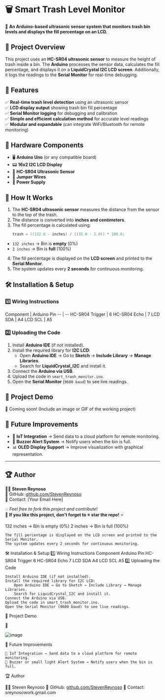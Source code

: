 # 🗑️ Smart Trash Level Monitor

🚀 **An Arduino-based ultrasonic sensor system that monitors trash bin levels and displays the fill percentage on an LCD.**

## 📌 Project Overview
This project uses an **HC-SR04 ultrasonic sensor** to measure the height of trash inside a bin. The **Arduino** processes the sensor data, calculates the fill percentage, and displays it on a **LiquidCrystal I2C LCD screen**. Additionally, it logs the readings to the **Serial Monitor** for real-time debugging.

## 🎯 Features
✅ **Real-time trash level detection** using an ultrasonic sensor  
✅ **LCD display output** showing trash bin fill percentage  
✅ **Serial Monitor logging** for debugging and calibration  
✅ **Simple and efficient calculation method** for accurate level readings  
✅ **Modular and expandable** (can integrate WiFi/Bluetooth for remote monitoring)  

## 🔧 Hardware Components
- 🖥 **Arduino Uno** (or any compatible board)
- 📟 **16x2 I2C LCD Display**
- 📡 **HC-SR04 Ultrasonic Sensor**
- 🔌 **Jumper Wires**
- 🔋 **Power Supply**

## 📜 How It Works
1. The **HC-SR04 ultrasonic sensor** measures the distance from the sensor to the top of the trash.
2. The distance is converted into **inches and centimeters**.
3. The fill percentage is calculated using:
   ```cpp
   trash = ((132.0 - inches) / (132.0 - 2.0)) * 100.0;

<html><body>
<!--StartFragment--><ul data-start="1548" data-end="1631"><li data-start="1548" data-end="1588"><code data-start="1550" data-end="1562">132 inches</code> → Bin is <strong data-start="1572" data-end="1581">empty</strong> (0%)</li>
<li data-start="1592" data-end="1631"><code data-start="1594" data-end="1604">2 inches</code> → Bin is <strong data-start="1614" data-end="1622">full</strong> (100%)</li>
</ul>
<ol start="4" data-start="1632" data-end="1797">
<li data-start="1632" data-end="1728">The fill percentage is displayed on the <strong data-start="1675" data-end="1689">LCD screen</strong> and printed to the <strong data-start="1709" data-end="1727">Serial Monitor</strong>.</li>
<li data-start="1729" data-end="1797">The system updates every <strong data-start="1757" data-end="1770">2 seconds</strong> for continuous monitoring.</li>
</ol>
<h2 data-start="1799" data-end="1826">🛠️ Installation &amp; Setup</h2>
<h3 data-start="1827" data-end="1858"><strong data-start="1831" data-end="1858">1️⃣ Wiring Instructions</strong></h3>
<div class="overflow-x-auto contain-inline-size">
Component | Arduino Pin
-- | --
HC-SR04 Trigger | 6
HC-SR04 Echo | 7
LCD SDA | A4
LCD SCL | A5

</div>
<h3 data-start="2010" data-end="2040"><strong data-start="2014" data-end="2040">2️⃣ Uploading the Code</strong></h3>
<ol data-start="2041" data-end="2462">
<li data-start="2041" data-end="2087">Install <strong data-start="2052" data-end="2067">Arduino IDE</strong> (if not installed).</li>
<li data-start="2088" data-end="2281">Install the required library for <strong data-start="2124" data-end="2135">I2C LCD</strong>:
<ul data-start="2140" data-end="2281">
<li data-start="2140" data-end="2227">Open <strong data-start="2147" data-end="2162">Arduino IDE</strong> → Go to <strong data-start="2171" data-end="2181">Sketch</strong> → <strong data-start="2184" data-end="2203">Include Library</strong> → <strong data-start="2206" data-end="2226">Manage Libraries</strong>.</li>
<li data-start="2231" data-end="2281">Search for <strong data-start="2244" data-end="2265">LiquidCrystal_I2C</strong> and install it.</li>
</ul>
</li>
<li data-start="2282" data-end="2317">Connect the <strong data-start="2297" data-end="2316">Arduino via USB</strong>.</li>
<li data-start="2318" data-end="2395">Upload the code in <a data-start="2340" data-end="2394" rel="noopener"><code data-start="2341" data-end="2366">smart_trash_monitor.ino</code></a>.</li>
<li data-start="2396" data-end="2462">Open the <strong data-start="2408" data-end="2426">Serial Monitor</strong> (<code data-start="2428" data-end="2439">9600 baud</code>) to see live readings.</li>
</ol>
<h2 data-start="2464" data-end="2482">📸 Project Demo</h2>
<p data-start="2483" data-end="2547">🚀 Coming soon! (Include an image or GIF of the working project)</p>
<h2 data-start="2549" data-end="2574">🚀 Future Improvements</h2>
<ul data-start="2575" data-end="2805">
<li data-start="2575" data-end="2654">📡 <strong data-start="2580" data-end="2599">IoT Integration</strong> → Send data to a cloud platform for remote monitoring.</li>
<li data-start="2655" data-end="2720">🔔 <strong data-start="2660" data-end="2683">Buzzer Alert System</strong> → Notify users when the bin is full.</li>
<li data-start="2721" data-end="2805">📊 <strong data-start="2726" data-end="2750">OLED Display Support</strong> → Improve visualization with graphical representation.</li>
</ul>
<hr data-start="2807" data-end="2810">
<h2 data-start="2812" data-end="2824">🏆 Author</h2>
<p data-start="2825" data-end="2957">👨‍💻 <strong data-start="2831" data-end="2849">Steven Reynoso</strong><br data-start="2849" data-end="2852">
🔗 GitHub: <a data-start="2863" data-end="2923" rel="noopener" target="_new" href="https://github.com/StevenReynoso">github.com/StevenReynoso</a><br data-start="2923" data-end="2926">
📩 Contact: [Your Email Here]</p>
<p data-start="2959" data-end="3082">💡 <em data-start="2962" data-end="3010">Feel free to fork this project and contribute!</em><br data-start="3010" data-end="3013">
📌 <strong data-start="3016" data-end="3078">If you like this project, don't forget to ⭐ star the repo!</strong> ⭐</p><!--EndFragment-->
</body>
</html>132 inches → Bin is empty (0%)
    2 inches → Bin is full (100%)

    The fill percentage is displayed on the LCD screen and printed to the Serial Monitor.
    The system updates every 2 seconds for continuous monitoring.

🛠️ Installation & Setup
1️⃣ Wiring Instructions
Component	Arduino Pin
HC-SR04 Trigger	6
HC-SR04 Echo	7
LCD SDA	A4
LCD SCL	A5
2️⃣ Uploading the Code

    Install Arduino IDE (if not installed).
    Install the required library for I2C LCD:
        Open Arduino IDE → Go to Sketch → Include Library → Manage Libraries.
        Search for LiquidCrystal_I2C and install it.
    Connect the Arduino via USB.
    Upload the code in smart_trash_monitor.ino.
    Open the Serial Monitor (9600 baud) to see live readings.

📸 Project Demo

🚀 

![image](https://github.com/user-attachments/assets/24bef114-0a20-4298-bebe-c680a1d70c65)


🚀 Future Improvements

    📡 IoT Integration → Send data to a cloud platform for remote monitoring.
    🔔 Buzzer or small light Alert System → Notify users when the bin is full.

🏆 Author

👨‍💻 Steven Reynoso
🔗 GitHub: [github.com/StevenReynoso](https://github.com/StevenReynoso)
📩 Contact: sreynosowork.gmail.com
